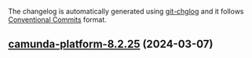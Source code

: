 The changelog is automatically generated using [git-chglog](https://github.com/git-chglog/git-chglog)
and it follows [Conventional Commits](https://www.conventionalcommits.org/en/v1.0.0/) format.


<a name="camunda-platform-8.2.25"></a>
## [camunda-platform-8.2.25](https://github.com/camunda/camunda-platform-helm/compare/camunda-platform-8.2.24...camunda-platform-8.2.25) (2024-03-07)

